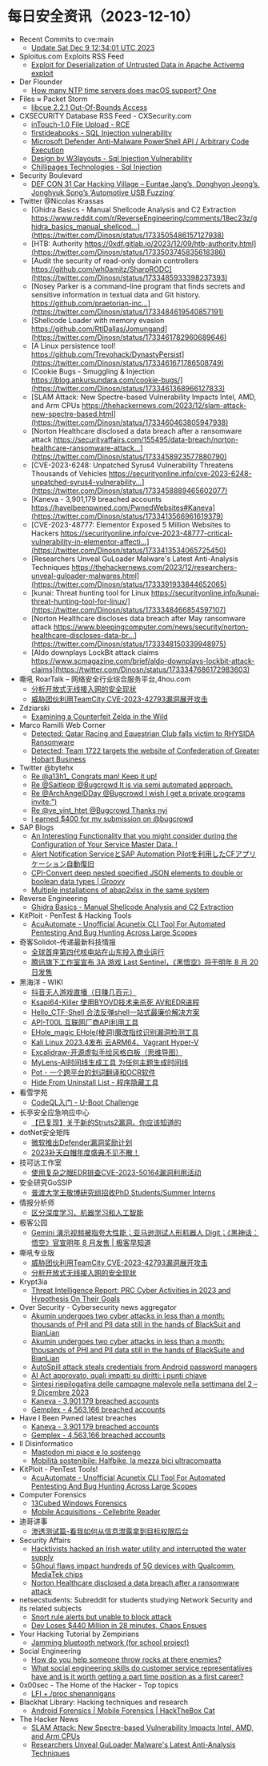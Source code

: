 # 每日安全资讯（2023-12-10）

- Recent Commits to cve:main
  - [Update Sat Dec  9 12:34:01 UTC 2023](https://github.com/trickest/cve/commit/9a2839902079e424b7223e9ab594520b173fdee0)
- Sploitus.com Exploits RSS Feed
  - [Exploit for Deserialization of Untrusted Data in Apache Activemq exploit](https://sploitus.com/exploit?id=73A7F774-F367-5C10-B447-35B16ED329AA&utm_source=rss&utm_medium=rss)
- Der Flounder
  - [How many NTP time servers does macOS support? One](https://derflounder.wordpress.com/2023/12/09/how-many-ntp-time-servers-does-macos-support-one/)
- Files ≈ Packet Storm
  - [libcue 2.2.1 Out-Of-Bounds Access](https://packetstormsecurity.com/files/176128/CVE-2023-43641.tgz)
- CXSECURITY Database RSS Feed - CXSecurity.com
  - [inTouch-1.0 File Upload - RCE](https://cxsecurity.com/issue/WLB-2023120021)
  - [firstideabooks - SQL Injection vulnerability](https://cxsecurity.com/issue/WLB-2023120020)
  - [Microsoft Defender Anti-Malware PowerShell API  / Arbitrary Code Execution](https://cxsecurity.com/issue/WLB-2023120019)
  - [Design by W3layouts - Sql Injection Vulnerability](https://cxsecurity.com/issue/WLB-2023120018)
  - [Chillipages Technologies - Sql Injection](https://cxsecurity.com/issue/WLB-2023120017)
- Security Boulevard
  - [DEF CON 31 Car Hacking Village – Euntae Jang’s, Donghyon Jeong’s, Jonghyuk Song’s ‘Automotive USB Fuzzing’](https://securityboulevard.com/2023/12/def-con-31-car-hacking-village-euntae-jangs-donghyon-jeongs-jonghyuk-songs-automotive-usb-fuzzing/)
- Twitter @Nicolas Krassas
  - [Ghidra Basics - Manual Shellcode Analysis and C2 Extraction https://www.reddit.com/r/ReverseEngineering/comments/18ec23z/ghidra_basics_manual_shellcod...](https://twitter.com/Dinosn/status/1733505486157127938)
  - [HTB: Authority https://0xdf.gitlab.io/2023/12/09/htb-authority.html](https://twitter.com/Dinosn/status/1733503745835618386)
  - [Audit the security of read-only domain controllers https://github.com/wh0amitz/SharpRODC](https://twitter.com/Dinosn/status/1733485933398237393)
  - [Nosey Parker is a command-line program that finds secrets and sensitive information in textual data and Git history. https://github.com/praetorian-inc...](https://twitter.com/Dinosn/status/1733484619540857191)
  - [Shellcode Loader with memory evasion https://github.com/RtlDallas/Jomungand](https://twitter.com/Dinosn/status/1733461782960689646)
  - [A Linux persistence tool! https://github.com/Trevohack/DynastyPersist](https://twitter.com/Dinosn/status/1733461671786508749)
  - [Cookie Bugs - Smuggling & Injection https://blog.ankursundara.com/cookie-bugs/](https://twitter.com/Dinosn/status/1733461368966127833)
  - [SLAM Attack: New Spectre-based Vulnerability Impacts Intel, AMD, and Arm CPUs https://thehackernews.com/2023/12/slam-attack-new-spectre-based.html](https://twitter.com/Dinosn/status/1733460463805947938)
  - [Norton Healthcare disclosed a data breach after a ransomware attack https://securityaffairs.com/155495/data-breach/norton-healthcare-ransomware-attack...](https://twitter.com/Dinosn/status/1733458923577880790)
  - [CVE-2023-6248: Unpatched Syrus4 Vulnerability Threatens Thousands of Vehicles https://securityonline.info/cve-2023-6248-unpatched-syrus4-vulnerability...](https://twitter.com/Dinosn/status/1733458889465602077)
  - [Kaneva - 3,901,179 breached accounts https://haveibeenpwned.com/PwnedWebsites#Kaneva](https://twitter.com/Dinosn/status/1733413566961619379)
  - [CVE-2023-48777: Elementor Exposed 5 Million Websites to Hackers https://securityonline.info/cve-2023-48777-critical-vulnerability-in-elementor-affecti...](https://twitter.com/Dinosn/status/1733413534065725450)
  - [Researchers Unveal GuLoader Malware's Latest Anti-Analysis Techniques https://thehackernews.com/2023/12/researchers-unveal-guloader-malwares.html](https://twitter.com/Dinosn/status/1733391933844652065)
  - [kunai: Threat hunting tool for Linux https://securityonline.info/kunai-threat-hunting-tool-for-linux/](https://twitter.com/Dinosn/status/1733348466854597107)
  - [Norton Healthcare discloses data breach after May ransomware attack https://www.bleepingcomputer.com/news/security/norton-healthcare-discloses-data-br...](https://twitter.com/Dinosn/status/1733348150339948975)
  - [Aldo downplays LockBit attack claims https://www.scmagazine.com/brief/aldo-downplays-lockbit-attack-claims](https://twitter.com/Dinosn/status/1733347686172983603)
- 嘶吼 RoarTalk – 网络安全行业综合服务平台,4hou.com
  - [分析开放式无线接入网的安全现状](https://www.4hou.com/posts/vx0g)
  - [威胁团伙利用TeamCity CVE-2023-42793漏洞展开攻击](https://www.4hou.com/posts/3rmQ)
- Zdziarski
  - [Examining a Counterfeit Zelda in the Wild](https://www.zdziarski.com/blog/?p=12539)
- Marco Ramilli Web Corner
  - [Detected: Qatar Racing and Equestrian Club falls victim to RHYSIDA Ransomware](https://marcoramilli.com/2023/12/09/detected-qatar-racing-and-equestrian-club-falls-victim-to-rhysida-ransomware/)
  - [Detected: Team 1722 targets the website of Confederation of Greater Hobart Business](https://marcoramilli.com/2023/12/09/detected-team-1722-targets-the-website-of-confederation-of-greater-hobart-business/)
- Twitter @bytehx
  - [Re @a13h1_ Congrats man! Keep it up!](https://twitter.com/bytehx343/status/1733472398417281073)
  - [Re @Saitleop @Bugcrowd It is via semi automated approach.](https://twitter.com/bytehx343/status/1733311503263220178)
  - [Re @ArchAngelDDay @Bugcrowd I wish I get a private programs invite:")](https://twitter.com/bytehx343/status/1733234411011977340)
  - [Re @ye_yint_htet @Bugcrowd Thanks nyi](https://twitter.com/bytehx343/status/1733311503263220178)
  - [I earned $400 for my submission on @bugcrowd](https://twitter.com/bytehx343/status/1733311503263220178)
- SAP Blogs
  - [An Interesting Functionality that you might consider during the Configuration of Your Service Master Data. !](https://blogs.sap.com/2023/12/09/an-interesting-feature-of-the-service-master-sap-s-4-hana./)
  - [Alert Notification ServiceとSAP Automation Pilotを利用したCFアプリケーション自動復旧](https://blogs.sap.com/2023/12/09/alert-notification-service%e3%81%a8sap-automation-pilot%e3%82%92%e5%88%a9%e7%94%a8%e3%81%97%e3%81%9fcf%e3%82%a2%e3%83%97%e3%83%aa%e3%82%b1%e3%83%bc%e3%82%b7%e3%83%a7%e3%83%b3%e8%87%aa%e5%8b%95/)
  - [CPI-Convert deep nested specified JSON elements to double or boolean data types | Groovy](https://blogs.sap.com/2023/12/09/cpi-convert-deep-nested-specified-json-elements-to-double-or-boolean-data-types-groovy/)
  - [Multiple installations of abap2xlsx in the same system](https://blogs.sap.com/2023/12/09/multiple-installations-of-abap2xlsx-in-the-same-system/)
- Reverse Engineering
  - [Ghidra Basics - Manual Shellcode Analysis and C2 Extraction](https://www.reddit.com/r/ReverseEngineering/comments/18ec23z/ghidra_basics_manual_shellcode_analysis_and_c2/)
- KitPloit - PenTest &amp; Hacking Tools
  - [AcuAutomate - Unofficial Acunetix CLI Tool For Automated Pentesting And Bug Hunting Across Large Scopes](http://www.kitploit.com/2023/12/acuautomate-unofficial-acunetix-cli.html)
- 奇客Solidot–传递最新科技情报
  - [全球首座第四代核电站在山东投入商业运行](https://www.solidot.org/story?sid=76844)
  - [腾讯旗下工作室宣布 3A 游戏 Last Sentinel，《黑悟空》将于明年 8 月 20 日发售](https://www.solidot.org/story?sid=76843)
- 黑海洋 - WIKI
  - [抖音无人游戏直播（日赚几百元）](https://blog.upx8.com/3949)
  - [Ksapi64-Killer 使用BYOVD技术来杀死 AV和EDR进程](https://blog.upx8.com/3947)
  - [Hello_CTF-Shell 合法反弹shell一站式最廉价解决方案](https://blog.upx8.com/3946)
  - [API-T00L 互联网厂商API利用工具](https://blog.upx8.com/3945)
  - [EHole_magic EHole(棱洞)魔改指纹识别漏洞检测工具](https://blog.upx8.com/3944)
  - [Kali Linux 2023.4发布 云ARM64、Vagrant Hyper-V](https://blog.upx8.com/3943)
  - [Excalidraw-开源虚拟手绘风格白板（思维导图）](https://blog.upx8.com/3942)
  - [MyLens-AI时间线生成工具 为任何主题生成时间线](https://blog.upx8.com/3941)
  - [Pot - 一个跨平台的划词翻译和OCR软件](https://blog.upx8.com/3940)
  - [Hide From Uninstall List - 程序隐藏工具](https://blog.upx8.com/3939)
- 看雪学苑
  - [CodeQL入门 - U-Boot Challenge](https://mp.weixin.qq.com/s?__biz=MjM5NTc2MDYxMw==&mid=2458531260&idx=1&sn=de74324f3ff777d8d901049943199f85&chksm=b18d053686fa8c204fe4d2f7abb67f709bbeeabf3a9fbc57e12d2fdff533392e0906bb13ac10&scene=58&subscene=0#rd)
- 长亭安全应急响应中心
  - [【已复现】关于新的Struts2漏洞，你应该知道的](https://mp.weixin.qq.com/s?__biz=MzIwMDk1MjMyMg==&mid=2247492021&idx=1&sn=2a2b18a0eb673d32ed54d8fa472871eb&chksm=96f7fed8a18077ce4eb8833d5632275f8736d7cb6462bb3952afae761b973f22b2e81fc1a405&scene=58&subscene=0#rd)
- dotNet安全矩阵
  - [微软推出Defender漏洞奖励计划](https://mp.weixin.qq.com/s?__biz=MzUyOTc3NTQ5MA==&mid=2247489706&idx=1&sn=9a56169023c8a62a73aa193b772e0e09&chksm=fa5ab647cd2d3f5188a4e76e38649d31a553ed54231dc180edfbcb6803f8c4b4b4090de8d5d9&scene=58&subscene=0#rd)
  - [2023补天白帽年度盛典不见不散！](https://mp.weixin.qq.com/s?__biz=MzUyOTc3NTQ5MA==&mid=2247489706&idx=2&sn=c81e1b8b59a0319bc658efa7988fa6c0&chksm=fa5ab647cd2d3f5125c3255ab622277452937502ba22e5818ad85bd7895efde34a4a139ad41f&scene=58&subscene=0#rd)
- 技可达工作室
  - [使用复杂之眼EDR排查CVE-2023-50164漏洞利用活动](https://mp.weixin.qq.com/s?__biz=MzU3NDY1NTYyOQ==&mid=2247485837&idx=1&sn=18cb302585e18cbd12572e9946555d0b&chksm=fd2e546fca59dd79f9b874c7afcd5481edef02705c05a102ead5ae35ee1c4e1d1e2d1c491662&scene=58&subscene=0#rd)
- 安全研究GoSSIP
  - [普渡大学王敬博研究组招收PhD Students/Summer Interns](https://mp.weixin.qq.com/s?__biz=Mzg5ODUxMzg0Ng==&mid=2247496897&idx=1&sn=f5f09ef673cf52daf3aea08afd5f27a8&chksm=c063da18f714530e1f96ebd0322db71004791678dec7984643f946d42c2450da8842e0d98e29&scene=58&subscene=0#rd)
- 情报分析师
  - [区分深度学习、机器学习和人工智能](https://mp.weixin.qq.com/s?__biz=MzA3Mjc1MTkwOA==&mid=2650542447&idx=1&sn=7ffcee6cf015c4430c3afd66b5bab2c8&chksm=87113f24b066b632a1aee1510fdcb56db7d8dcf7ab506c040786622c12e3c94cfff3833ce7b2&scene=58&subscene=0#rd)
- 极客公园
  - [Gemini 演示视频被指夸大性能；亚马逊测试人形机器人 Digit；《黑神话：悟空》官宣明年 8 月发售 | 极客早知道](https://mp.weixin.qq.com/s?__biz=MTMwNDMwODQ0MQ==&mid=2653024835&idx=1&sn=09e4cb7a231028ff175207e83e5c4c64&chksm=7e548ff5492306e385e10ca59a83e70375e0073d4042bec1f0e7cc579bbaae40fb6a74fa7e08&scene=58&subscene=0#rd)
- 嘶吼专业版
  - [威胁团伙利用TeamCity CVE-2023-42793漏洞展开攻击](https://mp.weixin.qq.com/s?__biz=MzI0MDY1MDU4MQ==&mid=2247572013&idx=1&sn=0840617dc38310d2609ce85138ae3877&chksm=e9140a17de63830102cd0944e0754a6e5fadc4557acc44df60ae47cf6542bd2bc0930f24d941&scene=58&subscene=0#rd)
  - [分析开放式无线接入网的安全现状](https://mp.weixin.qq.com/s?__biz=MzI0MDY1MDU4MQ==&mid=2247572013&idx=2&sn=50a14eee7b3b87812b01f8da3044a0d6&chksm=e9140a17de6383019463616a4ba3df772fbe74b4c292a1fd1729f0b92ba1241c67802e4649bc&scene=58&subscene=0#rd)
- Krypt3ia
  - [Threat Intelligence Report: PRC Cyber Activities in 2023 and Hypothesis On Their Goals](https://krypt3ia.wordpress.com/2023/12/09/threat-intelligence-report-prc-cyber-activities-in-2023-and-hypothesis-on-their-goals/)
- Over Security - Cybersecurity news aggregator
  - [Akumin undergoes two cyber attacks in less than a month: thousands of PHI and PII data still in the hands of BlackSuit and BianLian](https://www.suspectfile.com/akumin-undergoes-two-cyber-attacks-in-less-than-a-month-thousands-of-phi-and-pii-data-still-in-the-hands-of-blacksuit-and-bianlian/)
  - [Akumin undergoes two cyber attacks in less than a month: thousands of PHI and PII data still in the hands of BlackSuite and BianLian](https://www.suspectfile.com/akumin-undergoes-two-cyber-attacks-in-less-than-a-month-thousands-of-phi-and-pii-data-still-in-the-hands-of-blacksuite-and-bianlian/)
  - [AutoSpill attack steals credentials from Android password managers](https://www.bleepingcomputer.com/news/security/autospill-attack-steals-credentials-from-android-password-managers/)
  - [AI Act approvato, quali impatti su diritti: i punti chiave](https://www.cybersecurity360.it/legal/privacy-dati-personali/ai-act-approvato-quali-impatti-su-diritti-i-punti-chiave/)
  - [Sintesi riepilogativa delle campagne malevole nella settimana del 2 – 9 Dicembre 2023](https://cert-agid.gov.it/news/sintesi-riepilogativa-delle-campagne-malevole-nella-settimana-del-2-9-dicembre-2023/)
  - [Kaneva - 3,901,179 breached accounts](https://haveibeenpwned.com/PwnedWebsites#Kaneva)
  - [Gemplex - 4,563,166 breached accounts](https://haveibeenpwned.com/PwnedWebsites#Gemplex)
- Have I Been Pwned latest breaches
  - [Kaneva - 3,901,179 breached accounts](https://haveibeenpwned.com/PwnedWebsites#Kaneva)
  - [Gemplex - 4,563,166 breached accounts](https://haveibeenpwned.com/PwnedWebsites#Gemplex)
- Il Disinformatico
  - [Mastodon mi piace e lo sostengo](http://attivissimo.blogspot.com/2023/12/mastodon-mi-piace-lo-sosten.html)
  - [Mobilità sostenibile: Halfbike, la mezza bici ultracompatta](http://attivissimo.blogspot.com/2023/12/mobilita-sostenibile-halfbike-la-mezza.html)
- KitPloit - PenTest Tools!
  - [AcuAutomate - Unofficial Acunetix CLI Tool For Automated Pentesting And Bug Hunting Across Large Scopes](http://www.kitploit.com/2023/12/acuautomate-unofficial-acunetix-cli.html)
- Computer Forensics
  - [13Cubed Windows Forensics](https://www.reddit.com/r/computerforensics/comments/18emiex/13cubed_windows_forensics/)
  - [Mobile Acquisitions - Cellebrite Reader](https://www.reddit.com/r/computerforensics/comments/18e3vym/mobile_acquisitions_cellebrite_reader/)
- 迪哥讲事
  - [渗透测试篇-看我如何从信息泄露拿到目标权限后台](https://mp.weixin.qq.com/s?__biz=MzIzMTIzNTM0MA==&mid=2247492954&idx=1&sn=2c8f914ca1cd659279540b3601c01f2b&chksm=e8a5ef39dfd2662fd250f1f26d0b4233872c919b1df87715dd4be0ae9ae3da5f9d0b0bdce87d&scene=58&subscene=0#rd)
- Security Affairs
  - [Hacktivists hacked an Irish water utility and interrupted the water supply](https://securityaffairs.com/155552/hacktivism/hacktivist-hacked-irish-water-utility.html)
  - [5Ghoul flaws impact hundreds of 5G devices with Qualcomm, MediaTek chips](https://securityaffairs.com/155523/hacking/5ghoul-flaws-5g-devices.html)
  - [Norton Healthcare disclosed a data breach after a ransomware attack](https://securityaffairs.com/155495/data-breach/norton-healthcare-ransomware-attack.html)
- netsecstudents: Subreddit for students studying Network Security and its related subjects
  - [Snort rule alerts but unable to block attack](https://www.reddit.com/r/netsecstudents/comments/18ef2gg/snort_rule_alerts_but_unable_to_block_attack/)
  - [Dev Loses $440 Million in 28 minutes, Chaos Ensues](https://www.reddit.com/r/netsecstudents/comments/18elgg4/dev_loses_440_million_in_28_minutes_chaos_ensues/)
- Your Hacking Tutorial by Zempirians
  - [Jamming bluetooth network (for school project)](https://www.reddit.com/r/HowToHack/comments/18einp3/jamming_bluetooth_network_for_school_project/)
- Social Engineering
  - [How do you help someone throw rocks at there enemies?](https://www.reddit.com/r/SocialEngineering/comments/18eq4vx/how_do_you_help_someone_throw_rocks_at_there/)
  - [What social engineering skills do customer service representatives have and is it worth getting a part time position as a first career?](https://www.reddit.com/r/SocialEngineering/comments/18e7b65/what_social_engineering_skills_do_customer/)
- 0x00sec - The Home of the Hacker - Top topics
  - [LFI + /proc shenannigans](https://0x00sec.org/t/lfi-proc-shenannigans/38264)
- Blackhat Library: Hacking techniques and research
  - [Android Forensics | Mobile Forensics | HackTheBox Cat](https://www.reddit.com/r/blackhat/comments/18e8ih2/android_forensics_mobile_forensics_hackthebox_cat/)
- The Hacker News
  - [SLAM Attack: New Spectre-based Vulnerability Impacts Intel, AMD, and Arm CPUs](https://thehackernews.com/2023/12/slam-attack-new-spectre-based.html)
  - [Researchers Unveal GuLoader Malware's Latest Anti-Analysis Techniques](https://thehackernews.com/2023/12/researchers-unveal-guloader-malwares.html)
